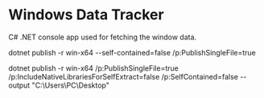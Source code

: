 # Windows Data Tracker

C# .NET console app used for fetching the window data.

dotnet publish -r win-x64 --self-contained=false /p:PublishSingleFile=true

dotnet publish -r win-x64 /p:PublishSingleFile=true /p:IncludeNativeLibrariesForSelfExtract=false /p:SelfContained=false --output "C:\Users\PC\Desktop"